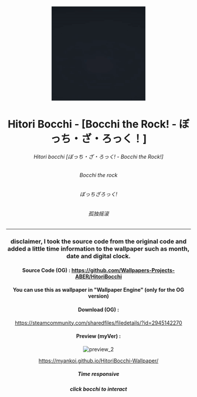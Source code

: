 <div align = "center">

![preview_2](Preview_new.gif)

# Hitori Bocchi - [Bocchi the Rock! - ぼっち・ざ・ろっく！]
###### Hitori bocchi [ぼっち・ざ・ろっく! - Bocchi the Rock!]
###### Bocchi the rock
###### ぼっちざろっく!
###### 孤独摇滚

------------------

### disclaimer, I took the source code from the original code and added a little time information to the wallpaper such as month, date and digital clock.
#### Source Code (OG) : https://github.com/Wallpapers-Projects-ABER/HitoriBocchi

#### You can use this as wallpaper in "Wallpaper Engine" (only for the OG version)

#### Download (OG) :

https://steamcommunity.com/sharedfiles/filedetails/?id=2945142270

#### Preview (myVer) :

![preview_2](previewGif.gif)

https://myankoi.github.io/HitoriBocchi-Wallpaper/


##### Time responsive
##### click bocchi to interact



</div>
